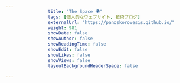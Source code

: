 ---
                title: "The Space 🌍"
                tags: [個人的なウェブサイト, 技術ブログ]
                externalUrl: "https://panoskorovesis.github.io/"
                weight: 981
                showDate: false
                showAuthor: false
                showReadingTime: false
                showEdit: false
                showLikes: false
                showViews: false
                layoutBackgroundHeaderSpace: false
                ---

